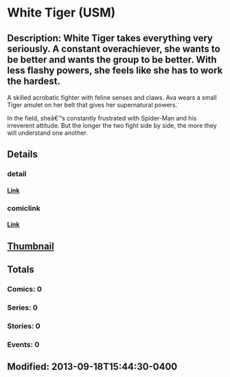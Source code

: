 # White Tiger (USM)
## Description: White Tiger takes everything very seriously. A constant overachiever, she wants to be better and wants the group to be better. With less flashy powers, she feels like she has to work the hardest. 
 
A skilled acrobatic fighter with feline senses and claws. Ava wears a small Tiger amulet on her belt that gives her supernatural powers.

In the field, sheâ€™s constantly frustrated with Spider-Man and his irreverent attitude. But the longer the two fight side by side, the more they will understand one another.
## Details
### detail
#### [Link](http://marvel.com/characters/2559/white_tiger?utm_campaign=apiRef&utm_source=225578a89fc76f3d20fbffda5d17a88d)
### comiclink
#### [Link](http://marvel.com/comics/characters/1016838/white_tiger_usm?utm_campaign=apiRef&utm_source=225578a89fc76f3d20fbffda5d17a88d)
## [Thumbnail](http://i.annihil.us/u/prod/marvel/i/mg/d/c0/52321764379a9.jpg)
## Totals
### Comics: 0
### Series: 0
### Stories: 0
### Events: 0
## Modified: 2013-09-18T15:44:30-0400
